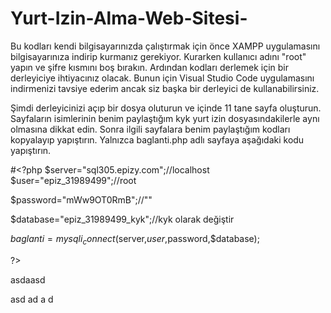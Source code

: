 # Yurt-Izin-Alma-Web-Sitesi-

Bu kodları kendi bilgisayarınızda çalıştırmak için önce XAMPP uygulamasını bilgisayarınıza indirip kurmanız gerekiyor. Kurarken kullanıcı adını "root" yapın ve şifre kısmını boş bırakın. Ardından kodları derlemek için bir derleyiciye ihtiyacınız olacak. Bunun için Visual Studio Code uygulamasını indirmenizi tavsiye ederim ancak siz başka bir derleyici de kullanabilirsiniz. 

Şimdi derleyicinizi açıp bir dosya oluturun ve içinde 11 tane sayfa oluşturun. Sayfaların isimlerinin benim paylaştığım kyk yurt izin dosyasındakilerle aynı olmasına dikkat edin. Sonra ilgili sayfalara benim paylaştığım kodları kopyalayıp yapıştırın. Yalnızca baglanti.php adlı sayfaya aşağıdaki kodu yapıştırın.

#<?php
$server="sql305.epizy.com";//localhost
$user="epiz_31989499";//root

$password="mWw9OT0RmB";//""

$database="epiz_31989499_kyk";//kyk olarak değiştir

$baglanti=mysqli_connect($server,$user,$password,$database);

?>

asdaasd


asd
ad
a
d
